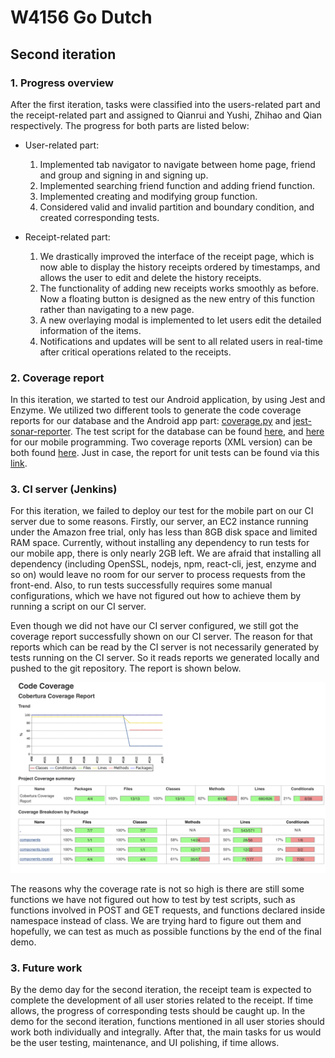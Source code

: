 # W4156 Go Dutch

## Second iteration

### 1. Progress overview

After the first iteration, tasks were classified into the users-related part and the receipt-related part and assigned to Qianrui and Yushi, Zhihao and Qian respectively. The progress for both parts are listed below:

- User-related part:
  1. Implemented tab navigator to navigate between home page, friend and group and signing in and signing up.
  2. Implemented searching friend function and adding friend function.
  3. Implemented creating and modifying group function.
  4. Considered valid and invalid partition and boundary condition, and created corresponding tests.

- Receipt-related part:
  1. We drastically improved the interface of the receipt page, which is now able to display the history receipts ordered by timestamps, and allows the user to edit and delete the history receipts.
  2. The functionality of adding new receipts works smoothly as before. Now a floating button is designed as the new entry of this function rather than navigating to a new page.
  3. A new overlaying modal is implemented to let users edit the detailed information of the items.
  4. Notifications and updates will be sent to all related users in real-time after critical operations related to the receipts.

### 2. Coverage report

In this iteration, we started to test our Android application, by using Jest and Enzyme. We utilized two different tools to generate the code coverage reports for our database and the Android app part: [coverage.py](https://coverage.readthedocs.io/en/latest/cmd.html) and [jest-sonar-reporter](https://www.npmjs.com/package/jest-sonar-reporter). The test script for the database can be found [here](https://github.com/DoDutchAoA/Do-Dutch/blob/jenkins/database/server/tests.py), and [here](https://github.com/DoDutchAoA/Do-Dutch/tree/jenkins/do_dutch/__test__) for our mobile programming. Two coverage reports (XML version) can be both found [here](https://github.com/DoDutchAoA/Do-Dutch/tree/jenkins/tests/test-reports/coverage). Just in case, the report for unit tests can be found via this [link](https://github.com/DoDutchAoA/Do-Dutch/tree/jenkins/tests/test-reports/unittest).

### 3. CI server (Jenkins)

For this iteration, we failed to deploy our test for the mobile part on our CI server due to some reasons. Firstly, our server, an EC2 instance running under the Amazon free trial, only has less than 8GB disk space and limited RAM space. Currently, without installing any dependency to run tests for our mobile app, there is only nearly 2GB left. We are afraid that installing all dependency (including OpenSSL, nodejs, npm, react-cli, jest, enzyme and so on) would leave no room for our server to process requests from the front-end. Also, to run tests successfully requires some manual configurations, which we have not figured out how to achieve them by running a script on our CI server.

Even though we did not have our CI server configured, we still got the coverage report successfully shown on our CI server. The reason for that reports which can be read by the CI server is not necessarily generated by tests running on the CI server. So it reads reports we generated locally and pushed to the git repository. The report is shown below. 

![alt text](https://github.com/DoDutchAoA/Do-Dutch/blob/jenkins/coverage.png)

The reasons why the coverage rate is not so high is there are still some functions we have not figured out how to test by test scripts, such as functions involved in POST and GET requests, and functions declared inside namespace instead of class. We are trying hard to figure out them and hopefully, we can test as much as possible functions by the end of the final demo.


### 3. Future work

By the demo day for the second iteration, the receipt team is expected to complete the development of all user stories related to the receipt. If time allows, the progress of corresponding tests should be caught up. In the demo for the second iteration, functions mentioned in all user stories should work both individually and integrally. After that, the main tasks for us would be the user testing, maintenance, and UI polishing, if time allows.
